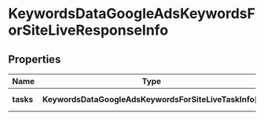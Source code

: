 # KeywordsDataGoogleAdsKeywordsForSiteLiveResponseInfo

## Properties

| Name | Type | Description | Notes |
|------------ | ------------- | ------------- | -------------|
**tasks** | **KeywordsDataGoogleAdsKeywordsForSiteLiveTaskInfo[]** | array of tasks |[optional]|
